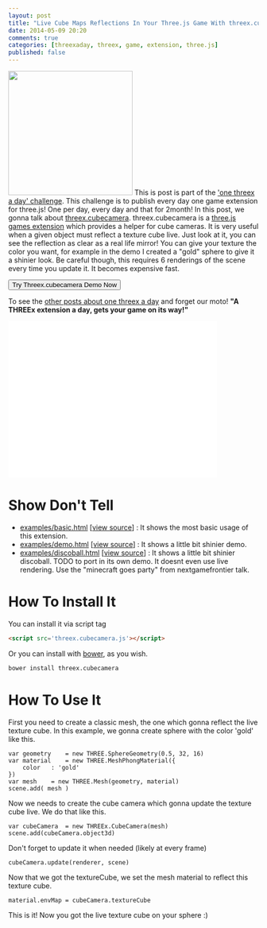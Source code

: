 ```yaml
---
layout: post
title: "Live Cube Maps Reflections In Your Three.js Game With threex.cubecamera"
date: 2014-05-09 20:20
comments: true
categories: [threexaday, threex, game, extension, three.js]
published: false
---
```



<a href='http://jeromeetienne.github.io/threex.cubecamera/examples/demo.html' target='_blank'><img class="right" src="https://raw.githubusercontent.com/jeromeetienne/threex.cubecamera/master/examples/images/screenshot-threex-cubecamera-512x512.jpg" width="250" height="250"></a>
This is post is part of the ['one threex a day' challenge](/blog/categories/threexaday/). 
This challenge is to publish every day one game extension for three.js!
One per day, every day and that for 2month!
In this post, we gonna talk about 
[threex.cubecamera](http://www.threejsgames.com/extensions/#threex.cubecamera).
threex.cubecamera is a [three.js games extension](http://www.threejsgames.com/extensions/) which provides a helper for cube cameras. It is very useful when a given object must reflect a texture cube live. Just look at it, you can see the reflection as clear as a real life mirror! You can give your texture the color you want, for example in the demo I created a "gold" sphere to give it a shinier look. Be careful though, this requires 6 renderings of the scene every time you update it. It becomes expensive fast. 


<a href='http://jeromeetienne.github.io/threex.cubecamera/examples/demo.html' target='_blank'><input type="button" value='Try Threex.cubecamera Demo Now' /></a>

To see the [other posts about one threex a day](/blog/categories/threexaday/) and forget our moto!
**"A THREEx extension a day, gets your game on its way!"**


<!-- more -->

<iframe width="420" height="315" src="//www.youtube.com/embed/eZkl-r-UOsg" frameborder="0" allowfullscreen></iframe>

Show Don't Tell
===============
* [examples/basic.html](http://jeromeetienne.github.io/threex.cubecamera/examples/basic.html)
\[[view source](https://github.com/jeromeetienne/threex.cubecamera/blob/master/examples/basic.html)\] :
It shows the most basic usage of this extension.
* [examples/demo.html](http://jeromeetienne.github.io/threex.cubecamera/examples/demo.html)
\[[view source](https://github.com/jeromeetienne/threex.cubecamera/blob/master/examples/demo.html)\] :
It shows a little bit shinier demo.
* [examples/discoball.html](http://jeromeetienne.github.io/threex.cubecamera/examples/discoball.html)
\[[view source](https://github.com/jeromeetienne/threex.cubecamera/blob/master/examples/discoball.html)\] :
It shows a little bit shinier discoball.
TODO to port in its own demo.
It doesnt even use live rendering.
Use the "minecraft goes party" from nextgamefrontier talk.

How To Install It
=================

You can install it via script tag

```html
<script src='threex.cubecamera.js'></script>
```

Or you can install with [bower](http://bower.io/), as you wish.

```bash
bower install threex.cubecamera
```


How To Use It
=============

First you need to create a classic mesh, the one which gonna reflect the live texture cube.
In this example, we gonna create sphere with the color 'gold' like this.

```
var geometry    = new THREE.SphereGeometry(0.5, 32, 16)
var material    = new THREE.MeshPhongMaterial({
    color   : 'gold'
})
var mesh    = new THREE.Mesh(geometry, material)
scene.add( mesh )   
```

Now we needs to create the cube camera which gonna update the texture cube live.
We do that like this.

```
var cubeCamera  = new THREEx.CubeCamera(mesh)
scene.add(cubeCamera.object3d)
```

Don't forget to update it when needed (likely at every frame)

```
cubeCamera.update(renderer, scene)
```

Now that we got the textureCube, we set the mesh material to reflect this texture cube.

```
material.envMap = cubeCamera.textureCube
```

This is it! Now you got the live texture cube on your sphere :)


